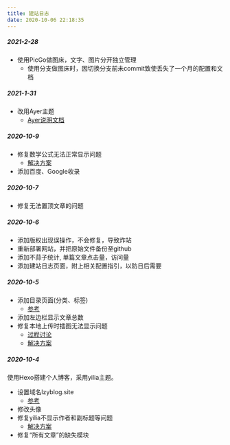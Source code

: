 ```yaml
---
title: 建站日志
date: 2020-10-06 22:18:35
---
```


##### 2021-2-28

- 使用PicGo做图床，文字、图片分开独立管理
  - 使用分支做图床时，因切换分支前未commit致使丢失了一个月的配置和文档

##### 2021-1-31

- 改用Ayer主题
  - [Ayer说明文档](https://shen-yu.gitee.io/2019/ayer/)

##### 2020-10-9

- 修复数学公式无法正常显示问题
  - [解决方案](https://runninggump.github.io/2018/12/05/成功解决在hexo中无法显示数学公式的问题/)
- 添加百度、Google收录

##### 2020-10-7

- 修复无法置顶文章的问题

##### 2020-10-6

- 添加版权出现误操作，不会修复，导致炸站
- 重新部署网站，并把原始文件备份至github
- 添加不蒜子统计, 单篇文章点击量，访问量
- 添加建站日志页面，附上相关配置指引，以防日后需要

##### 2020-10-5

- 添加目录页面(分类、标签) 
  - [参考](https://github.com/litten/hexo-theme-yilia/issues/835)
- 添加左边栏显示文章总数
- 修复本地上传时插图无法显示问题 
  - [过程讨论](https://www.v2ex.com/t/712637#reply5)
  - [解决方案](https://zhouhangzooo.github.io/2019/05/15/Hexo不显示本地图片解决方案/)

##### 2020-10-4

使用Hexo搭建个人博客，采用yilia主题。
- 设置域名lzyblog.site
  - [参考](https://zhuanlan.zhihu.com/p/44213627)
- 修改头像
- 修复yilia不显示作者和副标题等问题
  - [解决方案](https://github.com/JoeyBling/hexo-theme-yilia-plus/pull/63)
- 修复“所有文章”的缺失模块